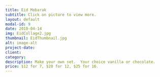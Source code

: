 ```yaml
---
title: Eid Mobarak
subtitle: Click on picture to view more.
layout: default
modal-id: 9
date: 2018-04-14
img: EidCollage2.jpg
thumbnail: EidThumbnail.jpg
alt: image-alt
project-date: 
client: 
category: 
description: Make your own set.  Your choice vanilla or chocolate. 
price: $12 for 7, $20 for 12, $25 for 16.
---
```

